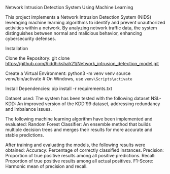 Network Intrusion Detection System Using Machine Learning

This project implements a Network Intrusion Detection System (NIDS) leveraging machine learning algorithms to identify and prevent unauthorized activities within a network. By analyzing network traffic data, the system distinguishes between normal and malicious behavior, enhancing cybersecurity defenses.

Installation

Clone the Repository:
git clone https://github.com/Riddhikshah21/Network_intrusion_detection_model.git

Create a Virtual Environment:
python3 -m venv venv
source venv/bin/activate  # On Windows, use `venv\Scripts\activate`

Install Dependencies:
pip install -r requirements.txt

Dataset used: The system has been tested with the following dataset
NSL-KDD: An improved version of the KDD'99 dataset, addressing redundancy and imbalance issues.

The following machine learning algorithm have been implemented and evaluated:
Random Forest Classifier: An ensemble method that builds multiple decision trees and merges their results for more accurate and stable predictions.

After training and evaluating the models, the following results were obtained:
Accuracy: Percentage of correctly classified instances.
Precision: Proportion of true positive results among all positive predictions.
Recall: Proportion of true positive results among all actual positives.
F1-Score: Harmonic mean of precision and recall.